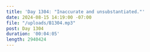 ```yaml
---
title: 'Day 1304: "Inaccurate and unsubstantiated."'
date: 2024-08-15 14:19:00 -07:00
file: "/uploads/B1304.mp3"
post: Day 1304
duration: '00:04:05'
length: 2940424
---
```


